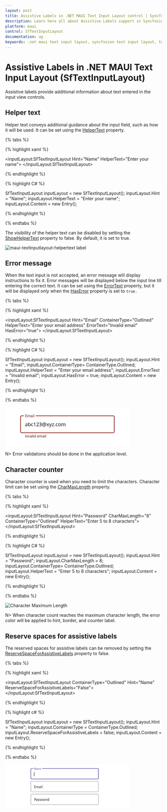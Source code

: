 ```yaml
---
layout: post
title: Assistive Labels in .NET MAUI Text Input Layout control | Syncfusion®
description: Learn here all about Assistive Labels support in Syncfusion® .NET MAUI Text Input Layout (SfTextInputLayout) control and more.
platform: maui
control: SfTextInputLayout
documentation: ug
keywords: .net maui text input layout, syncfusion text input layout, text input layout maui, .net maui error label, .net maui hint label.
---
```


# Assistive Labels in .NET MAUI Text Input Layout (SfTextInputLayout)

Assistive labels provide additional information about text entered in the input view controls.

## Helper text

Helper text conveys additional guidance about the input field, such as how it will be used. It can be set using the [HelperText](https://help.syncfusion.com/cr/maui/Syncfusion.Maui.Core.SfTextInputLayout.html#Syncfusion_Maui_Core_SfTextInputLayout_HelperText) property.

{% tabs %} 

{% highlight xaml %} 

<inputLayout:SfTextInputLayout Hint="Name"
                               HelperText="Enter your name">
    <Entry />
</inputLayout:SfTextInputLayout>   

{% endhighlight %}

{% highlight C# %} 

SfTextInputLayout inputLayout = new SfTextInputLayout();
inputLayout.Hint = "Name";
inputLayout.HelperText = "Enter your name";
inputLayout.Content = new Entry(); 

{% endhighlight %}

{% endtabs %}

The visibility of the helper text can be disabled by setting the [ShowHelperText](https://help.syncfusion.com/cr/maui/Syncfusion.Maui.Core.SfTextInputLayout.html#Syncfusion_Maui_Core_SfTextInputLayout_ShowHelperText) property to false. By default, it is set to true.

![maui-textinputlayout-helpertext label](images/AssistiveLabels/Maui-TextInputLayout-HelperText.jpg)

## Error message

When the text input is not accepted, an error message will display instructions to fix it. Error messages will be displayed below the input line till entering the correct text. It can be set using the [ErrorText](https://help.syncfusion.com/cr/maui/Syncfusion.Maui.Core.SfTextInputLayout.html#Syncfusion_Maui_Core_SfTextInputLayout_ErrorText) property, but it will be displayed only when the [HasError](https://help.syncfusion.com/cr/maui/Syncfusion.Maui.Core.SfTextInputLayout.html#Syncfusion_Maui_Core_SfTextInputLayout_HasError) property is set to `true.`

{% tabs %} 

{% highlight xaml %} 

<inputLayout:SfTextInputLayout Hint="Email" ContainerType="Outlined"
                               HelperText="Enter your email address"
                               ErrorText="Invalid email"
                               HasError="true">
    <Entry />
</inputLayout:SfTextInputLayout>  
 

{% endhighlight %}

{% highlight C# %} 

SfTextInputLayout inputLayout = new SfTextInputLayout();
inputLayout.Hint = "Email";
inputLayout.ContainerType= ContainerType.Outlined;
inputLayout.HelperText = "Enter your email address";
inputLayout.ErrorText = "Invalid email";
inputLayout.HasError = true; 
inputLayout.Content = new Entry(); 

{% endhighlight %}

{% endtabs %}

![maui-textinputlayout-error label](images/AssistiveLabels/Maui-TextInputLayout-ErrorLabel.jpg)

N> Error validations should be done in the application level.

## Character counter

Character counter is used when you need to limit the characters. Character limit can be set using the [CharMaxLength](https://help.syncfusion.com/cr/maui/Syncfusion.Maui.Core.SfTextInputLayout.html#Syncfusion_Maui_Core_SfTextInputLayout_CharMaxLength) property.

{% tabs %} 

{% highlight xaml %} 

<inputLayout:SfTextInputLayout Hint="Password" 
                               CharMaxLength="8"
                               ContainerType="Outlined"
                               HelperText="Enter 5 to 8 characters">
    <Entry />
</inputLayout:SfTextInputLayout> 
  

{% endhighlight %}

{% highlight C# %} 

SfTextInputLayout inputLayout = new SfTextInputLayout();
inputLayout.Hint = "Password";
inputLayout.CharMaxLength = 8;
inputLayout.ContainerType= ContainerType.Outlined;
inputLayout.HelperText = "Enter 5 to 8 characters";
inputLayout.Content = new Entry(); 

{% endhighlight %}

{% endtabs %}

![Character Maximum Length](images/AssistiveLabels/MaxCharCount.png)

N> When character count reaches the maximum character length, the error color will be applied to hint, border, and counter label.

## Reserve spaces for assistive labels

The reserved spaces for assistive labels can be removed by setting the [ReserveSpaceForAssistiveLabels](https://help.syncfusion.com/cr/maui/Syncfusion.Maui.Core.SfTextInputLayout.html#Syncfusion_Maui_Core_SfTextInputLayout_ReserveSpaceForAssistiveLabels) property to false.

{% tabs %}

{% highlight xaml %}

<inputLayout:SfTextInputLayout ContainerType="Outlined" 
                               Hint="Name" 
                               ReserveSpaceForAssistiveLabels="False">
    <Entry />
</inputLayout:SfTextInputLayout>

{% endhighlight %}

{% highlight c# %}

SfTextInputLayout inputLayout = new SfTextInputLayout();
inputLayout.Hint = "Name";
inputLayout.ContainerType = ContainerType.Outlined;
inputLayout.ReserveSpaceForAssistiveLabels = false;
inputLayout.Content = new Entry(); 

{% endhighlight %}

{% endtabs %}

![Reserve space for assistive label image](images/AssistiveLabels/ReserveSpace.png)
